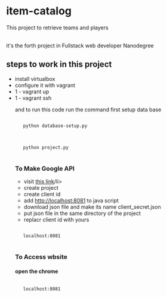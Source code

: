# item-catalog
This project to retrieve teams and players

<br>
it's  the  forth project in Fullstack web developer Nanodegree
<br>
<h2> steps to work in this project </h2> 
<ul>
<li> install virtualbox </li>
<li> configure it with vagrant</li>
<li> 1 - vagrant up</li>
<li> 1 - vagrant ssh</li>

and to run this code run the command
first  setup data base 
<pre>
<code>
   python database-setup.py
</code>
</pre>
<pre>
<code>
   python project.py
</code>
</pre>
<h3> To Make Google API  </h3>
<ul>
<li> visit <a href=" https://console.developers.google.com/project">this link</a>/li>
<li> create project</li>
<li> create client id</li>
<li> add <a href="#">http://localhost:8081</a> to java script </li>
<li> download json file and make its name client_secret.json</li>
<li> put json file in the same directory of the project</li>
<li>replacr client id with yours</li>

</ul>
<pre>
<code>
   localhost:8081
</code>
</pre>
<h3> To Access wbsite </h3>
<h4>open the chrome</h4>
<pre>
<code>
   localhost:8081
</code>
</pre>